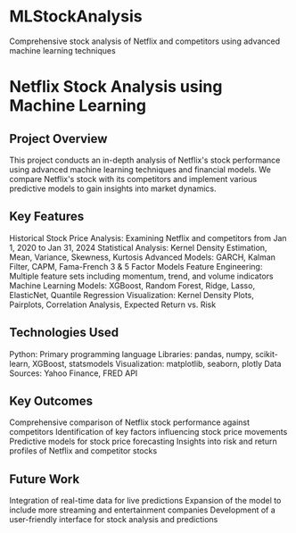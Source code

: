 # MLStockAnalysis
Comprehensive stock analysis of Netflix and competitors using advanced machine learning techniques

# Netflix Stock Analysis using Machine Learning

## Project Overview
This project conducts an in-depth analysis of Netflix's stock performance using advanced machine learning techniques and financial models. We compare Netflix's stock with its competitors and implement various predictive models to gain insights into market dynamics.

## Key Features

Historical Stock Price Analysis: Examining Netflix and competitors from Jan 1, 2020 to Jan 31, 2024
Statistical Analysis: Kernel Density Estimation, Mean, Variance, Skewness, Kurtosis
Advanced Models: GARCH, Kalman Filter, CAPM, Fama-French 3 & 5 Factor Models
Feature Engineering: Multiple feature sets including momentum, trend, and volume indicators
Machine Learning Models: XGBoost, Random Forest, Ridge, Lasso, ElasticNet, Quantile Regression
Visualization: Kernel Density Plots, Pairplots, Correlation Analysis, Expected Return vs. Risk

## Technologies Used

Python: Primary programming language
Libraries: pandas, numpy, scikit-learn, XGBoost, statsmodels
Visualization: matplotlib, seaborn, plotly
Data Sources: Yahoo Finance, FRED API

## Key Outcomes

Comprehensive comparison of Netflix stock performance against competitors
Identification of key factors influencing stock price movements
Predictive models for stock price forecasting
Insights into risk and return profiles of Netflix and competitor stocks

## Future Work

Integration of real-time data for live predictions
Expansion of the model to include more streaming and entertainment companies
Development of a user-friendly interface for stock analysis and predictions

